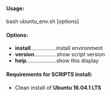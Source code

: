 #### **Usage:**
bash ubuntu_env.sh [options]

#### **Options:**
* **install**.................install environment
* **version**...............show script version
* **help**....................show this display

#### **Requirements for SCRIPTS install:**
* Clean install of **Ubuntu 16.04.1 LTS**
